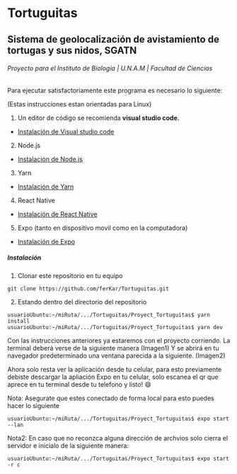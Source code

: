 # Tortuguitas
## Sistema de geolocalización de avistamiento de tortugas y sus nidos, **SGATN**
###### Proyecto para el Instituto de Biología | U.N.A.M | Facultad de Ciencias

Para ejecutar satisfactoriamente este programa es necesario lo siguiente:

(Estas instrucciones estan orientadas para Linux)

1. Un editor de código se recomienda **visual studio code.**
  - [Instalación de Visual studio code](https://code.visualstudio.com/docs/setup/linux)
2. Node.js
  - [Instalación de Node.js](https://nodejs.org/es/download/package-manager/)
3. Yarn 
  - [Instalación de Yarn](https://yarnpkg.com/getting-started/install)
4. React Native
  - [Instalación de React Native](https://reactnative.dev/docs/environment-setup)
5. Expo (tanto en dispositivo movil como en la computadora)
  - [Instalación de Expo](https://docs.expo.io/get-started/installation/)

##### Instalación

1. Clonar este repositorio en tu equipo
```
git clone https://github.com/ferKar/Tortuguitas.git
```
2. Estando dentro del directorio del repositorio
```
usuarioUbuntu:~/miRuta/.../Tortuguitas/Proyect_Tortuguitas$ yarn install
usuarioUbuntu:~/miRuta/.../Tortuguitas/Proyect_Tortuguitas$ yarn dev
```
Con las instrucciones anteriores ya estaremos con el proyecto corriendo.
La terminal deberá verse de la siguiente manera
(Imagen1)
Y se abrirá en tu navegador predeterminado una ventana parecida a la siguiente.
(Imagen2)

Ahora solo resta ver la aplicación desde tu celular, para esto previamente debiste descargar la apliación Expo en tu celular, solo escanea el qr que aprece en tu terminal desde tu telefono y listo! :smile:

Nota: Asegurate que estes conectado de forma local para esto puedes hacer lo siguiente
```
usuarioUbuntu:~/miRuta/.../Tortuguitas/Proyect_Tortuguitas$ expo start --lan
```
Nota2: En caso que no reconzca alguna dirección de archvios solo cierra el servidor e inicialo de la siguiente manera:
```
usuarioUbuntu:~/miRuta/.../Tortuguitas/Proyect_Tortuguitas$ expo start -r c
```

